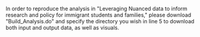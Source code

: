In order to reproduce the analysis in "Leveraging Nuanced data to inform research and policy for immigrant students and families," please download "Build_Analysis.do" and specify the directory you wish in line 5 to download both input and output data, as well as visuals.
